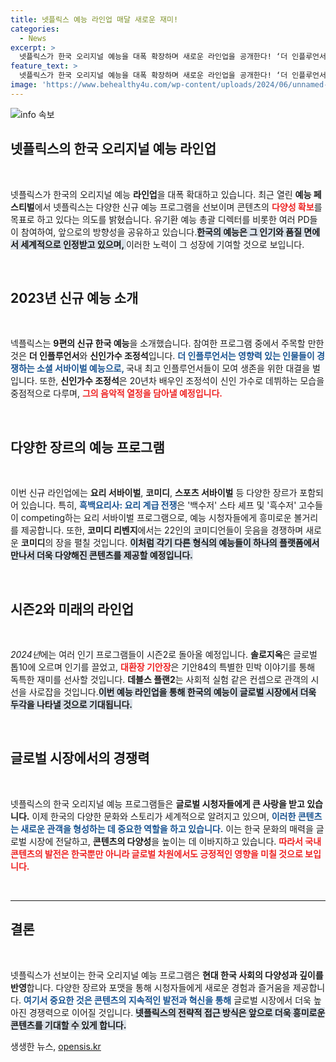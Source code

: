 ```yaml
---
title: 넷플릭스 예능 라인업 매달 새로운 재미!
categories:
  - News
excerpt: >
  넷플릭스가 한국 오리지널 예능을 대폭 확장하며 새로운 라인업을 공개한다! ‘더 인플루언서’, ‘솔로지옥4’, ‘흑백요리사’ 등 9편의 신작이 기다리고 있으며, 글로벌 fans의 뜨거운 반응이 예상된다. 클릭을 주저하지 마세요!
feature_text: >
  넷플릭스가 한국 오리지널 예능을 대폭 확장하며 새로운 라인업을 공개한다! ‘더 인플루언서’, ‘솔로지옥4’, ‘흑백요리사’ 등 9편의 신작이 기다리고 있으며, 글로벌 fans의 뜨거운 반응이 예상된다. 클릭을 주저하지 마세요!
image: 'https://www.behealthy4u.com/wp-content/uploads/2024/06/unnamed-file.png'
---
```


<p><img src="https://www.behealthy4u.com/wp-content/uploads/2024/06/unnamed-file.png" alt="info 속보" /></p>

<h2 data-ke-size="size26">넷플릭스의 한국 오리지널 예능 라인업</h2>

<p data-ke-size="size16">&nbsp;</p>

<p>넷플릭스가 한국의 오리지널 예능 <b>라인업</b>을 대폭 확대하고 있습니다. 최근 열린 <b>예능 페스티벌</b>에서 넷플릭스는 다양한 신규 예능 프로그램을 선보이며 콘텐츠의 <b><span style="color: #ee2323;">다양성 확보</span></b>를 목표로 하고 있다는 의도를 밝혔습니다. 유기환 예능 총괄 디렉터를 비롯한 여러 PD들이 참여하여, 앞으로의 방향성을 공유하고 있습니다.<b><span style="background-color: #21538527;">한국의 예능은 그 인기와 품질 면에서 세계적으로 인정받고 있으며, </span></b>이러한 노력이 그 성장에 기여할 것으로 보입니다. </p>

<p data-ke-size="size16">&nbsp;</p>

<h2 data-ke-size="size26">2023년 신규 예능 소개</h2>

<p data-ke-size="size16">&nbsp;</p>

<p>넥플릭스는 <b>9편의 신규 한국 예능</b>을 소개했습니다. 참여한 프로그램 중에서 주목할 만한 것은 <b>더 인플루언서</b>와 <b>신인가수 조정석</b>입니다. <b><span style="color: #1a5490;">더 인플루언서는 영향력 있는 인물들이 경쟁하는 소셜 서바이벌 예능으로, </span></b>국내 최고 인플루언서들이 모여 생존을 위한 대결을 벌입니다. 또한, <b>신인가수 조정석</b>은 20년차 배우인 조정석이 신인 가수로 데뷔하는 모습을 중점적으로 다루며, <b><span style="color: #ee2323;">그의 음악적 열정을 담아낼 예정입니다.</span></b></p>

<p data-ke-size="size16">&nbsp;</p>

<h2 data-ke-size="size26">다양한 장르의 예능 프로그램</h2>

<p data-ke-size="size16">&nbsp;</p>

<p>이번 신규 라인업에는 <b>요리 서바이벌</b>, <b>코미디</b>, <b>스포츠 서바이벌</b> 등 다양한 장르가 포함되어 있습니다. 특히, <b><span style="color: #1a5490;">흑백요리사: 요리 계급 전쟁</span></b>은 '백수저' 스타 셰프 및 '흑수저' 고수들이 competing하는 요리 서바이벌 프로그램으로, 예능 시청자들에게 흥미로운 볼거리를 제공합니다. 또한, <b>코미디 리벤지</b>에서는 22인의 코미디언들이 웃음을 경쟁하며 새로운 <b>코미디</b>의 장을 펼칠 것입니다. <b><span style="background-color: #21538527;">이처럼 각기 다른 형식의 예능들이 하나의 플랫폼에서 만나서 더욱 다양해진 콘텐츠를 제공할 예정입니다.</span></b></p>

<p data-ke-size="size16">&nbsp;</p>

<h2 data-ke-size="size26">시즌2와 미래의 라인업</h2>

<p data-ke-size="size16">&nbsp;</p>

<p><em>2024년</em>에는 여러 인기 프로그램들이 시즌2로 돌아올 예정입니다. <b>솔로지옥</b>은 글로벌 톱10에 오르며 인기를 끌었고, <b><span style="color: #ee2323;">대환장 기안장</span></b>은 기안84의 특별한 민박 이야기를 통해 독특한 재미를 선사할 것입니다. <b>데블스 플랜2</b>는 사회적 실험 같은 컨셉으로 관객의 시선을 사로잡을 것입니다.<b><span style="background-color: #21538527;">이번 예능 라인업을 통해 한국의 예능이 글로벌 시장에서 더욱 두각을 나타낼 것으로 기대됩니다.</span></b></p>

<p data-ke-size="size16">&nbsp;</p>

<h2 data-ke-size="size26">글로벌 시장에서의 경쟁력</h2>

<p data-ke-size="size16">&nbsp;</p>

<p>넷플릭스의 한국 오리지널 예능 프로그램들은 <b>글로벌 시청자들에게 큰 사랑을 받고 있습니다.</b> 이제 한국의 다양한 문화와 스토리가 세계적으로 알려지고 있으며, <b><span style="color: #1a5490;">이러한 콘텐츠는 새로운 관객을 형성하는 데 중요한 역할을 하고 있습니다.</span></b> 이는 한국 문화의 매력을 글로벌 시장에 전달하고, <b>콘텐츠의 다양성</b>을 높이는 데 이바지하고 있습니다. <b><span style="color: #ee2323;">따라서 국내 콘텐츠의 발전은 한국뿐만 아니라 글로벌 차원에서도 긍정적인 영향을 미칠 것으로 보입니다.</span></b></p>

<p data-ke-size="size16">&nbsp;</p>

<hr>

<h2 data-ke-size="size26">결론</h2>

<p data-ke-size="size16">&nbsp;</p>

<p>넷플릭스가 선보이는 한국 오리지널 예능 프로그램은 <b>현대 한국 사회의 다양성과 깊이를 반영</b>합니다. 다양한 장르와 포맷을 통해 시청자들에게 새로운 경험과 즐거움을 제공합니다. <b><span style="color: #1a5490;">여기서 중요한 것은 콘텐츠의 지속적인 발전과 혁신을 통해</span></b> 글로벌 시장에서 더욱 높아진 경쟁력으로 이어질 것입니다. <b><span style="background-color: #21538527;">넷플릭스의 전략적 접근 방식은 앞으로 더욱 흥미로운 콘텐츠를 기대할 수 있게 합니다.</span></b> </p>
생생한 뉴스, <a href="https://opensis.kr" rel="dofollow">opensis.kr</a>


